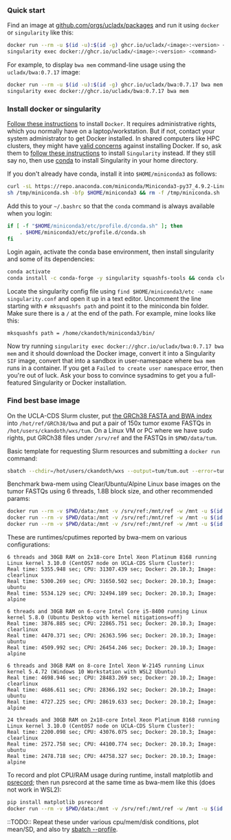 ### Quick start

Find an image at [github.com/orgs/ucladx/packages](https://github.com/orgs/ucladx/packages) and run it using `docker` or `singularity` like this:
```bash
docker run --rm -u $(id -u):$(id -g) ghcr.io/ucladx/<image>:<version> <command>
singularity exec docker://ghcr.io/ucladx/<image>:<version> <command>
```

For example, to display `bwa mem` command-line usage using the `ucladx/bwa:0.7.17` image:
```bash
docker run --rm -u $(id -u):$(id -g) ghcr.io/ucladx/bwa:0.7.17 bwa mem
singularity exec docker://ghcr.io/ucladx/bwa:0.7.17 bwa mem
```

### Install docker or singularity

[Follow these instructions](https://docs.docker.com/get-docker) to install `Docker`. It requires administrative rights, which you normally have on a laptop/workstation. But if not, contact your system administrator to get Docker installed. In shared computers like HPC clusters, they might have [valid concerns](https://duo.com/decipher/docker-bug-allows-root-access-to-host-file-system) against installing Docker. If so, ask them to [follow these instructions](https://sylabs.io/singularity/) to install `Singularity` instead. If they still say no, then use [conda](https://docs.conda.io) to install Singularity in your home directory.

If you don't already have conda, install it into `$HOME/miniconda3` as follows:
```bash
curl -sL https://repo.anaconda.com/miniconda/Miniconda3-py37_4.9.2-Linux-x86_64.sh -o /tmp/miniconda.sh
sh /tmp/miniconda.sh -bfp $HOME/miniconda3 && rm -f /tmp/miniconda.sh
```

Add this to your `~/.bashrc` so that the `conda` command is always available when you login:
```bash
if [ -f "$HOME/miniconda3/etc/profile.d/conda.sh" ]; then
    . $HOME/miniconda3/etc/profile.d/conda.sh
fi
```

Login again, activate the conda base environment, then install singularity and some of its dependencies:
```bash
conda activate
conda install -c conda-forge -y singularity squashfs-tools && conda clean -ay
```

Locate the singularity config file using `find $HOME/miniconda3/etc -name singularity.conf` and open it up in a text editor. Uncomment the line starting with `# mksquashfs path` and point it to the miniconda bin folder. Make sure there is a `/` at the end of the path. For example, mine looks like this:
```
mksquashfs path = /home/ckandoth/miniconda3/bin/
```

Now try running `singularity exec docker://ghcr.io/ucladx/bwa:0.7.17 bwa mem` and it should download the Docker image, convert it into a Singularity `SIF` image, convert that into a sandbox in user-namespace where `bwa mem` runs in a container. If you get a `Failed to create user namespace` error, then you're out of luck. Ask your boss to convince sysadmins to get you a full-featured Singularity or Docker installation.

### Find best base image

On the UCLA-CDS Slurm cluster, put [the GRCh38 FASTA and BWA index](ftp://ftp.ncbi.nlm.nih.gov/genomes/all/GCA/000/001/405/GCA_000001405.15_GRCh38/seqs_for_alignment_pipelines.ucsc_ids/) into `/hot/ref/GRCh38/bwa` and put a pair of 150x tumor exome FASTQs in `/hot/users/ckandoth/wxs/tum`. On a Linux VM or PC where we have sudo rights, put GRCh38 files under `/srv/ref` and the FASTQs in `$PWD/data/tum`.

Basic template for requesting Slurm resources and submitting a `docker run` command:
```bash
sbatch --chdir=/hot/users/ckandoth/wxs --output=tum/tum.out --error=tum/tum.err --nodes=1 --ntasks-per-node=6 --mem=32G --time=04:00:00 --wrap="docker run --help"
```

Benchmark bwa-mem using Clear/Ubuntu/Alpine Linux base images on the tumor FASTQs using 6 threads, 1.8B block size, and other recommended params:
```bash
docker run --rm -v $PWD/data:/mnt -v /srv/ref:/mnt/ref -w /mnt -u $(id -u):$(id -g) ghcr.io/ucladx/bwa:0.7.17-clear bwa mem -t 6 -K 1800000000 -Y -D 0.05 -o tum/tum_clear.sam ref/GCA_000001405.15_GRCh38_full_plus_hs38d1_analysis_set.fna tum/fastq.clean_DSQ2_R1_001.fastq.gz tum/fastq.clean_DSQ2_R2_001.fastq.gz
docker run --rm -v $PWD/data:/mnt -v /srv/ref:/mnt/ref -w /mnt -u $(id -u):$(id -g) ghcr.io/ucladx/bwa:0.7.17-ubuntu bwa mem -t 6 -K 1800000000 -Y -D 0.05 -o tum/tum_ubuntu.sam ref/GCA_000001405.15_GRCh38_full_plus_hs38d1_analysis_set.fna tum/fastq.clean_DSQ2_R1_001.fastq.gz tum/fastq.clean_DSQ2_R2_001.fastq.gz
docker run --rm -v $PWD/data:/mnt -v /srv/ref:/mnt/ref -w /mnt -u $(id -u):$(id -g) ghcr.io/ucladx/bwa:0.7.17-alpine bwa mem -t 6 -K 1800000000 -Y -D 0.05 -o tum/tum_alpine.sam ref/GCA_000001405.15_GRCh38_full_plus_hs38d1_analysis_set.fna tum/fastq.clean_DSQ2_R1_001.fastq.gz tum/fastq.clean_DSQ2_R2_001.fastq.gz
```

These are runtimes/cputimes reported by bwa-mem on various configurations:
```
6 threads and 30GB RAM on 2x18-core Intel Xeon Platinum 8168 running Linux kernel 3.10.0 (CentOS7 node on UCLA-CDS Slurm Cluster):
Real time: 5355.948 sec; CPU: 31307.439 sec; Docker: 20.10.3; Image: clearlinux
Real time: 5300.269 sec; CPU: 31650.502 sec; Docker: 20.10.3; Image: ubuntu
Real time: 5534.129 sec; CPU: 32494.189 sec; Docker: 20.10.3; Image: alpine

6 threads and 30GB RAM on 6-core Intel Core i5-8400 running Linux kernel 5.8.0 (Ubuntu Desktop with kernel mitigations=off)
Real time: 3876.885 sec; CPU: 22865.751 sec; Docker: 20.10.3; Image: clearlinux
Real time: 4470.371 sec; CPU: 26363.596 sec; Docker: 20.10.3; Image: ubuntu
Real time: 4509.992 sec; CPU: 26454.246 sec; Docker: 20.10.3; Image: alpine

6 threads and 30GB RAM on 8-core Intel Xeon W-2145 running Linux kernel 5.4.72 (Windows 10 Workstation with WSL2 Ubuntu)
Real time: 4698.946 sec; CPU: 28483.269 sec; Docker: 20.10.2; Image: clearlinux
Real time: 4686.611 sec; CPU: 28366.192 sec; Docker: 20.10.2; Image: ubuntu
Real time: 4727.225 sec; CPU: 28619.633 sec; Docker: 20.10.2; Image: alpine

24 threads and 30GB RAM on 2x18-core Intel Xeon Platinum 8168 running Linux kernel 3.10.0 (CentOS7 node on UCLA-CDS Slurm Cluster):
Real time: 2200.098 sec; CPU: 43076.075 sec; Docker: 20.10.3; Image: clearlinux
Real time: 2572.758 sec; CPU: 44100.774 sec; Docker: 20.10.3; Image: ubuntu
Real time: 2478.718 sec; CPU: 44758.327 sec; Docker: 20.10.3; Image: alpine
```

To record and plot CPU/RAM usage during runtime, install matplotlib and [psrecord](https://github.com/astrofrog/psrecord); then run psrecord at the same time as bwa-mem like this (does not work in WSL2):
```bash
pip install matplotlib psrecord
docker run --rm -v $PWD/data:/mnt -v /srv/ref:/mnt/ref -w /mnt -u $(id -u):$(id -g) ghcr.io/ucladx/bwa:0.7.17 bwa mem -t 6 -K 1800000000 -Y -D 0.05 -o tum/tum.sam ref/GCA_000001405.15_GRCh38_full_plus_hs38d1_analysis_set.fna tum/fastq.clean_DSQ2_R1_001.fastq.gz tum/fastq.clean_DSQ2_R2_001.fastq.gz & sleep 1; psrecord $(docker inspect -f '{{.State.Pid}}' $(docker ps -l --format '{{.ID}}')) --include-children --interval 1 --plot data/tum/perf_bwa_mem.png
```

::TODO:: Repeat these under various cpu/mem/disk conditions, plot mean/SD, and also try [sbatch --profile](https://slurm.schedmd.com/hdf5_profile_user_guide.html).
